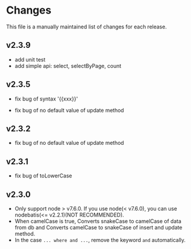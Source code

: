 # Changes

This file is a manually maintained list of changes for each release.

## v2.3.9
- add unit test
- add simple api: select, selectByPage, count

## v2.3.5
* fix bug of syntax '{{xxx}}'

* fix bug of no default value of update method

## v2.3.2

* fix bug of no default value of update method

## v2.3.1

* fix bug of toLowerCase

## v2.3.0

* Only support node > v7.6.0. If you use node(< v7.6.0), you can use nodebatis(<= v2.2.1)(NOT RECOMMENDED).
* When camelCase is true, Converts snakeCase to camelCase of data from db and Converts camelCase to snakeCase of insert and update method.
* In the case `... where and ...`, remove the keyword `and` automatically.

